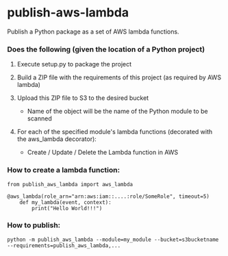 # publish-aws-lambda

Publish a Python package as a set of AWS lambda functions.

### Does the following (given the location of a Python project) ###
1. Execute setup.py to package the project

2. Build a ZIP file with the requirements of this project (as required by AWS lambda)

3. Upload this ZIP file to S3 to the desired bucket
    * Name of the object will be the name of the Python module to be scanned

4. For each of the specified module's lambda functions (decorated with the aws_lambda decorator):
    * Create / Update / Delete the Lambda function in AWS



### How to create a lambda function: ###
    from publish_aws_lambda import aws_lambda
    
    @aws_lambda(role_arn="arn:aws:iam::....:role/SomeRole", timeout=5)
        def my_lambda(event, context):
            print("Hello World!!!")

### How to publish: ###
    python -m publish_aws_lambda --module=my_module --bucket=s3bucketname --requirements=publish_aws_lambda,...
